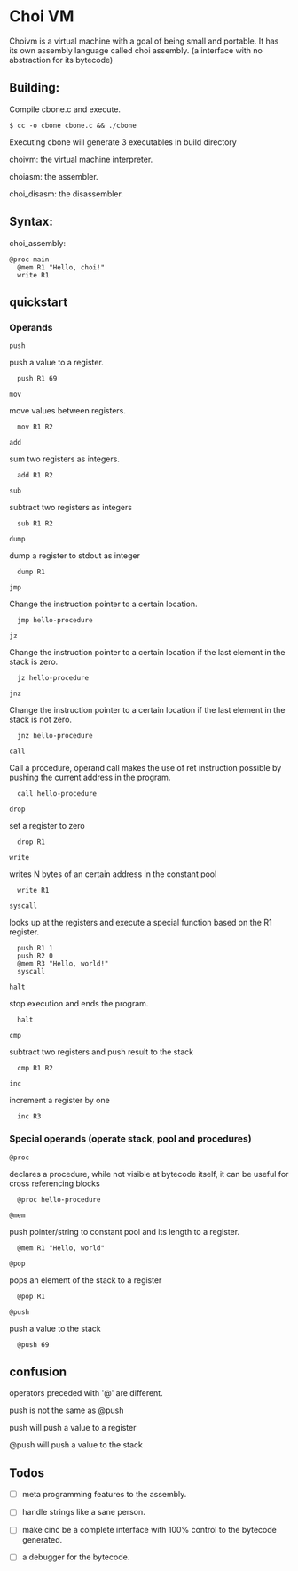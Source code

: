 # Choi VM

Choivm is a virtual machine with a goal of being small and portable.
It has its own assembly language called choi assembly. (a interface with no abstraction for its bytecode)

## Building:

Compile cbone.c and execute.

```shell
$ cc -o cbone cbone.c && ./cbone
```

Executing cbone will generate 3 executables in build directory

choivm: the virtual machine interpreter.

choiasm: the assembler.

choi_disasm: the disassembler.

## Syntax:

choi_assembly:

```
@proc main
  @mem R1 "Hello, choi!"
  write R1
```

## quickstart

### Operands

```push```

push a value to a register.

```
  push R1 69
```

```mov```

move values between registers.

```
  mov R1 R2
```

```add```

sum two registers as integers.

```
  add R1 R2
```

```sub```

subtract two registers as integers

```
  sub R1 R2
```

```dump```

dump a register to stdout as integer

```
  dump R1
```

```jmp```

Change the instruction pointer to a certain location.

```
  jmp hello-procedure
```

```jz```

Change the instruction pointer to a certain location if the last element in the stack is zero.

```
  jz hello-procedure
```

```jnz```

Change the instruction pointer to a certain location if the last element in the stack is not zero.

```
  jnz hello-procedure
```

```call```

Call a procedure, operand call makes the use of ret instruction possible by pushing the current address in the program.

```
  call hello-procedure
```

```drop```

set a register to zero

```
  drop R1
```

```write```

writes N bytes of an certain address in the constant pool

```
  write R1
```

```syscall```

looks up at the registers and execute a special function based on the R1 register.

```
  push R1 1
  push R2 0
  @mem R3 "Hello, world!"
  syscall
```

```halt```

stop execution and ends the program.

```
  halt
```

```cmp```

subtract two registers and push result to the stack

```
  cmp R1 R2
```

```inc```

increment a register by one

```
  inc R3
```

### Special operands (operate stack, pool and procedures)

```@proc```

declares a procedure, while not visible at bytecode itself, it can be useful for cross referencing blocks

```
  @proc hello-procedure
```

```@mem```

push pointer/string to constant pool and its length to a register.


```
  @mem R1 "Hello, world"
```

```@pop```

pops an element of the stack to a register

```
  @pop R1
```

```@push```

push a value to the stack

```
  @push 69
```

## confusion

operators preceded with '@' are different.

push is not the same as @push

push will push a value to a register

@push will push a value to the stack

## Todos

- [ ] meta programming features to the assembly.

- [ ] handle strings like a sane person.

- [ ] make cinc be a complete interface with 100% control to the bytecode generated.

- [ ] a debugger for the bytecode.